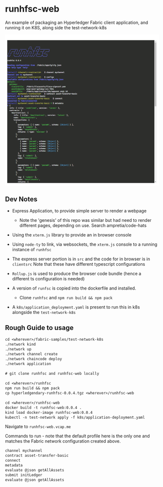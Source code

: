 # runhfsc-web

An example of packaging an Hyperledger Fabric client application, and running it on K8S, along side the test-network-k8s

![](runhfsc-web.png)

## Dev Notes

- Express Application, to provide simple server to render a webpage
  - Note the 'genesis' of this repo was similar but had need to render different pages, depending on use. Search ampretia/code-hats
- Using the `xterm.js` library to provide an in browser console
- Using `node-ty` to link, via websockets, the `xterm.js` console to a running instance of `runhfsc`

- The express server portion is in `src` and the code for in browser is in `clientsrc` Note that these have different typescript configurations
- `Rollup.js` is used to produce the browser code bundle (hence a different ts configuration is needed)

- A version of `runfsc` is copied into the dockerfile and installed.
  - Clone `runhfsc` and `npm run build && npm pack`
- A `k8s/application_deployment.yaml` is present to run this in k8s alongside the `test-network-k8s`

## Rough Guide to usage

```
cd <wherever>/fabric-samples/test-network-k8s
./network kind
./network up
./network channel create
./network chaincode deploy
./network application

# git clone runhfsc and runhfsc-web locally

cd <wherever>/runhfsc
npm run build && npm pack
cp hyperledgendary-runhfsc-0.0.4.tgz <wherever>/runhfsc-web

cd <wherever>/runhfsc-web
docker build -t runhfsc-web:0.0.4 .
kind load docker-image runhfsc-web:0.0.4
kubectl -n test-network apply -f k8s/application-deployment.yaml
```


Navigate to `runhfsc-web.vcap.me`

Commands to run - note that the default profile here is the only one and matches the Fabric network configuration created above.

```
channel mychannel
contract asset-transfer-basic
connect
metadata
evaluate @json getAllAssets
submit initLedger
evaluate @json getAllAssets
```

